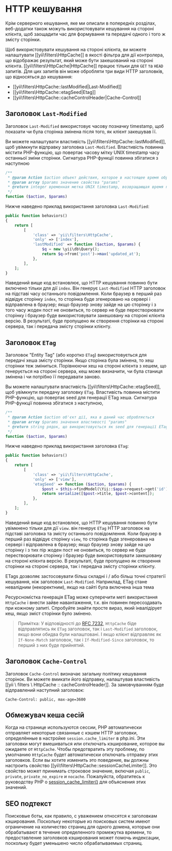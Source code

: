 HTTP кешування
============

Крім серверного кешування, яке ми описали в попередніх розділах, веб-додатки також можуть використовувати кешування на стороні клієнта, щоб заощадити час для формування та передачі одного і того ж змісту сторінки.

Щоб використовувати кешування на стороні клієнта, ви можете налаштувати [[yii\filters\HttpCache]] в якості фільтра для дії контролера, що відображає результат, який може бути закешований на стороні клієнта. [[yii\filters\HttpCache|HttpCache]] працює тільки для `GET` та `HEAD` запитів. Для цих запитів він може обробляти три види HTTP заголовків, що відносяться до кешування:

* [[yii\filters\HttpCache::lastModified|Last-Modified]]
* [[yii\filters\HttpCache::etagSeed|Etag]]
* [[yii\filters\HttpCache::cacheControlHeader|Cache-Control]]


## Заголовок `Last-Modified` <a name="last-modified"></a>

Заголовок `Last-Modified` використовує часову позначку timestamp, щоб показати чи була сторінка змінена після того, як клієнт закешував її.

Ви можете налаштувати властивість [[yii\filters\HttpCache::lastModified]], щоб увімкнути відправку заголовка `Last-Modified`. Властивість повинна містити PHP-функцію, що повертає часову мітку UNIX timestamp часу останньої зміни сторінки. Сигнатура PHP-функції повинна збігатися з наступною

```php
/**
 * @param Action $action объект действия, которое в настоящее время обрабатывается
 * @param array $params значение свойства "params"
 * @return integer временная метка UNIX timestamp, возвращающая время последнего изменения страницы
 */
function ($action, $params)
```

Нижче наведено приклад використання заголовка `Last-Modified`:

```php
public function behaviors()
{
    return [
        [
            'class' => 'yii\filters\HttpCache',
            'only' => ['index'],
            'lastModified' => function ($action, $params) {
                $q = new \yii\db\Query();
                return $q->from('post')->max('updated_at');
            },
        ],
    ];
}
```

Наведений вище код встановлює, що HTTP кешування повинно бути включено тільки для дії `index`. Він 
генерує `Last-Modified` HTTP заголовок на підставі часу останнього повідомлення. Коли браузер в перший раз відвідує сторінку `index`, то сторінка буде згенеровано на сервері і відправлена в браузер; якщо браузер знову зайде на цю сторінку і з того часу жоден пост не оновиться, то сервер не буде перестворювати сторінку і браузер буде використовувати закешовану на стороні клієнта версію. В результаті, буде пропущено як створення сторінки на стороні сервера, так і передача змісту сторінки клієнту.


## Заголовок `ETag` <a name="etag"></a>

Заголовок "Entity Tag" (або коротко `ETag`) використовується для передачі хеша змісту сторінки. Якщо сторінка була змінена, то хеш сторінки теж зміниться. Порівнюючи хеш на стороні клієнта з хешем, що генерується на стороні сервера, кеш може визначити, чи була станиця змінена і чи потрібно її передавати заново.

Вы можете налаштувати властивість [[yii\filters\HttpCache::etagSeed]], щоб увімкнути передачу заголовку `ETag`. Властивість повинна містити PHP-функцію, що повертає seed для генерації ETag хеша. Сигнатура PHP-функції повинна збігатися з наступною,

```php
/**
 * @param Action $action об'єкт дії, яка в даний час обробляється
 * @param array $params значення властивості "params"
 * @return string рядок, що використовується як seed для генерації ETag хеша
 */
function ($action, $params)
```

Нижче наведено приклад використання заголовка `ETag`:

```php
public function behaviors()
{
    return [
        [
            'class' => 'yii\filters\HttpCache',
            'only' => ['view'],
            'etagSeed' => function ($action, $params) {
                $post = $this->findModel(\Yii::$app->request->get('id'));
                return serialize([$post->title, $post->content]);
            },
        ],
    ];
}
```

Наведений вище код встановлює, що HTTP кешування повинно бути увімкнено тільки для дії `view`. він
генерує `ETag` HTTP заголовок на підставі заголовка та змісту останнього повідомлення. Коли браузер в перший раз відвідує сторінку `view`, то сторінка буде згенерована на сервері і відправлена в браузер; якщо браузер знову зайде на цю сторінку і з тих пір жоден пост не оновиться, то сервер не буде перестворювати сторінку і браузер буде використовувати закешовану на стороні клієнта версію. В результаті, буде пропущено як створення сторінки на стороні сервера, так і передача змісту сторінки клієнту.

ETags дозволяє застосовувати більш складні і / або більш точні стратегії кешування, ніж заголовок `Last-Modified`.
Наприклад, ETag стане невалідним (некоректним), якщо на сайті була включена інша тема

Ресурсномістка генерація ETag може суперечити меті використання `HttpCache` і внести зайве навантаження,
т.к. він повинен пересоздавать при кожному запиті. Спробуйте знайти просте вираз, який інвалідірует кеш, якщо зміст сторінки було змінено.

> Примітка: У відповідності до [RFC 7232](http://tools.ietf.org/html/rfc7232#section-2.4),
  `HttpCache` біде відправлятись як `ETag` заголовок, так і `Last-Modified` заголовок, якщо вони обидва були налаштовані.
  І якщо клієнт відправляє як `If-None-Match` заголовок, так і `If-Modified-Since` заголовок, то перший з них буде прийнятий.


## Заголовок `Cache-Control` <a name="cache-control"></a>

Заголовок `Cache-Control` визначає загальну політику кешування сторінок. Ви можете вмикати його відправку, налаштував властивість [[yii \ filters \ HttpCache :: cacheControlHeader]]. За замовчуванням буде відправлений наступний заголовок:

```
Cache-Control: public, max-age=3600
```

## Обмежувач кеша сесій <a name="session-cache-limiter"></a>

Когда на странице используются сессии, PHP автоматически отправляет некоторые связанные с кэшем HTTP заголовки, определённые в настройке `session.cache_limiter` в php.ini. Эти заголовки могут вмешиваться или отключать кэширование, которое вы ожидаете от `HttpCache`. Чтобы предотвратить эту проблему, по умолчанию `HttpCache` будет автоматически отключать отправку этих заголовков. Если вы хотите изменить это поведение, вы должны настроить свойство [[yii\filters\HttpCache::sessionCacheLimiter]]. Это свойство может принимать строковое значение, включая `public`, `private`, `private_no_expire` и `nocache`. Пожалуйста, обратитесь к руководству PHP о [session_cache_limiter()](http://www.php.net/manual/en/function.session-cache-limiter.php)
для объяснения этих значений.


## SEO подтекст <a name="seo-implications"></a>

Поисковые боты, как правило, с уважением относятся к заголовкам кэширования. Поскольку некоторые из поисковых систем имеют ограничение на количество страниц для одного домена, которые они обрабатывают в течение определенного промежутка времени, то предоставление заголовков кэширования может помочь индексации, поскольку будет уменьшено число обрабатываемых страниц.
